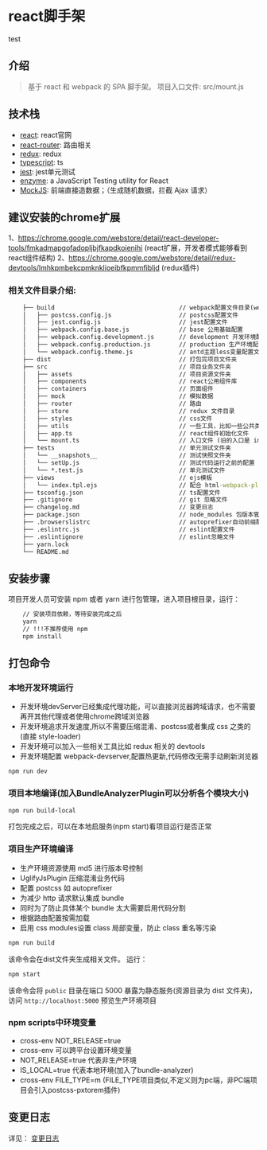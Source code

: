 # react脚手架

test

## 介绍
> 基于 react 和 webpack 的 SPA 脚手架。
> 项目入口文件: src/mount.js

## 技术栈
- [react](https://reactjs.org/): react官网
- [react-router](https://reacttraining.com/react-router/web/guides/philosophy): 路由相关
- [redux](https://redux.js.org/): redux
- [typescript](https://www.typescriptlang.org/): ts
- [jest](https://jestjs.io/): jest单元测试
- [enzyme](https://airbnb.io/enzyme/): a JavaScript Testing utility for React
- [MockJS](http://mockjs.com/): 前端直接造数据；（生成随机数据，拦截 Ajax 请求）


## 建议安装的chrome扩展
1、https://chrome.google.com/webstore/detail/react-developer-tools/fmkadmapgofadopljbjfkapdkoienihi (react扩展，开发者模式能够看到react组件结构)
2、https://chrome.google.com/webstore/detail/redux-devtools/lmhkpmbekcpmknklioeibfkpmmfibljd (redux插件)


### 相关文件目录介绍:

````cmd
    ├── build                                   // webpack配置文件目录(webpack-merge 提供的 merge 可以融合配置)
    │   ├── postcss.config.js                   // postcss配置文件
    │   ├── jest.config.js                      // jest配置文件
    │   ├── webpack.config.base.js              // base 公用基础配置
    │   ├── webpack.config.development.js       // development 开发环境配置
    │   ├── webpack.config.production.js        // production 生产环境配置
    │   └── webpack.config.theme.js             // antd主题less变量配置文件
    ├── dist                                    // 打包完项目文件夹
    ├── src                                     // 项目业务文件夹
    │   ├── assets                              // 项目资源文件夹
    │   ├── components                          // react公用组件库
    │   ├── containers                          // 页面组件
    │   ├── mock                                // 模拟数据
    │   ├── router                              // 路由
    │   ├── store                               // redux 文件目录
    │   ├── styles                              // css文件
    │   ├── utils                               // 一些工具，比如一些公共类型(type.ts)
    │   ├── app.ts                              // react组件初始化文件
    │   └── mount.ts                            // 入口文件 (旧的入口是 index.js，已过期)
    ├── tests                                   // 单元测试文件夹
    │   └── __snapshots__                       // 测试快照文件夹
    │   └── setUp.js                            // 测试代码运行之前的配置
    │   └── *.test.js                           // 单元测试文件
    ├── views                                   // ejs模板
    │   └── index.tpl.ejs                       // 配合 html-webpack-plugin 生成最终的 index.html 文件(自动引入相关js css文件)
    ├── tsconfig.json                           // ts配置文件
    ├── .gitignore                              // git 忽略文件
    ├── changelog.md                            // 变更日志
    ├── package.json                            // node_modules 包版本管理文件
    ├── .browserslistrc                         // autoprefixer自动前缀配置文件
    ├── .eslintrc.js                            // eslint配置文件
    ├── .eslintignore                           // eslint忽略文件
    ├── yarn.lock                               
    └── README.md
````

## 安装步骤 ##
项目开发人员可安装 npm 或者 yarn 进行包管理，进入项目根目录，运行：

````cmd
    // 安装项目依赖，等待安装完成之后
    yarn
    // !!!不推荐使用 npm
    npm install
````


## 打包命令 ##

### 本地开发环境运行
- 开发环境devServer已经集成代理功能，可以直接浏览器跨域请求，也不需要再开其他代理或者使用chrome跨域浏览器
- 开发环境追求开发速度,所以不需要压缩混淆、postcss或者集成 css 之类的(直接 style-loader)
- 开发环境可以加入一些相关工具比如 redux 相关的 devtools
- 开发环境配置 webpack-devserver,配置热更新,代码修改无需手动刷新浏览器

```bash
npm run dev
```

### 项目本地编译(加入BundleAnalyzerPlugin可以分析各个模块大小)
```bash
npm run build-local
```
打包完成之后，可以在本地启服务(npm start)看项目运行是否正常

### 项目生产环境编译
- 生产环境资源使用 md5 进行版本号控制
- UglifyJsPlugin 压缩混淆业务代码
- 配置 postcss 如 autoprefixer
- 为减少 http 请求默认集成 bundle
- 同时为了防止具体某个 bundle 太大需要启用代码分割
- 根据路由配置按需加载
- 启用 css modules设置 class 局部变量，防止 class 重名等污染

```bash
npm run build
```

该命令会在dist文件夹生成相关文件。
运行：
```bash
npm start
```

该命令会将 `public` 目录在端口 5000 暴露为静态服务(资源目录为 dist 文件夹)， 访问 `http://localhost:5000` 预览生产环境项目

### npm scripts中环境变量
- cross-env NOT_RELEASE=true   
- cross-env 可以跨平台设置环境变量
- NOT_RELEASE=true  代表非生产环境
- IS_LOCAL=true  代表本地环境(加入了bundle-analyzer)
- cross-env FILE_TYPE=m   (FILE_TYPE项目类似,不定义则为pc端，非PC端项目会引入postcss-pxtorem插件)


## 变更日志

详见： [变更日志](./changelog.md)
